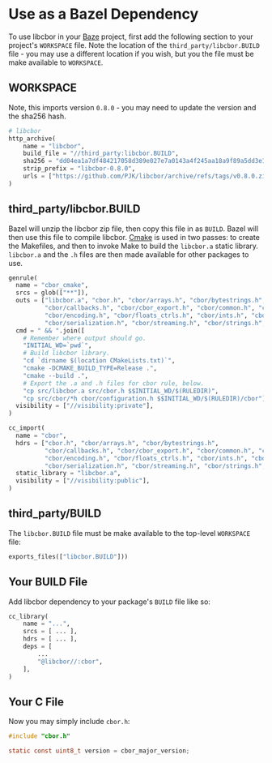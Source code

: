 # Use as a Bazel Dependency

To use libcbor in your
[Baze](https://bazel.build/)
project, first add the following section to your project's `WORKSPACE` file.
Note the location of the `third_party/libcbor.BUILD` file - you may use a
different location if you wish, but you the file must be make available to
`WORKSPACE`.

## WORKSPACE

Note, this imports version `0.8.0` - you may need to update the version and
the sha256 hash.

```python
# libcbor
http_archive(
    name = "libcbor",
    build_file = "//third_party:libcbor.BUILD",
    sha256 = "dd04ea1a7df484217058d389e027e7a0143a4f245aa18a9f89a5dd3e1a4fcc9a",
    strip_prefix = "libcbor-0.8.0",
    urls = ["https://github.com/PJK/libcbor/archive/refs/tags/v0.8.0.zip"],
)
```

## third_party/libcbor.BUILD

Bazel will unzip the libcbor zip file, then copy this file in as `BUILD`.
Bazel will then use this file to compile libcbor.
[Cmake](https://cmake.org/)
is used in two passes: to create the Makefiles, and then to invoke Make to build
the `libcbor.a` static library. `libcbor.a` and the `.h` files are then made
available for other packages to use.

```python
genrule(
  name = "cbor_cmake",
  srcs = glob(["**"]),
  outs = ["libcbor.a", "cbor.h", "cbor/arrays.h", "cbor/bytestrings.h",
          "cbor/callbacks.h", "cbor/cbor_export.h", "cbor/common.h", "cbor/configuration.h", "cbor/data.h",
          "cbor/encoding.h", "cbor/floats_ctrls.h", "cbor/ints.h", "cbor/maps.h",
          "cbor/serialization.h", "cbor/streaming.h", "cbor/strings.h", "cbor/tags.h"],
  cmd = " && ".join([
    # Remember where output should go.
    "INITIAL_WD=`pwd`",
    # Build libcbor library.
    "cd `dirname $(location CMakeLists.txt)`",
    "cmake -DCMAKE_BUILD_TYPE=Release .",
    "cmake --build .",
    # Export the .a and .h files for cbor rule, below.
    "cp src/libcbor.a src/cbor.h $$INITIAL_WD/$(RULEDIR)",
    "cp src/cbor/*h cbor/configuration.h $$INITIAL_WD/$(RULEDIR)/cbor"]),
  visibility = ["//visibility:private"],
)

cc_import(
  name = "cbor",
  hdrs = ["cbor.h", "cbor/arrays.h", "cbor/bytestrings.h",
          "cbor/callbacks.h", "cbor/cbor_export.h", "cbor/common.h", "cbor/configuration.h", "cbor/data.h",
          "cbor/encoding.h", "cbor/floats_ctrls.h", "cbor/ints.h", "cbor/maps.h",
          "cbor/serialization.h", "cbor/streaming.h", "cbor/strings.h", "cbor/tags.h"],
  static_library = "libcbor.a",
  visibility = ["//visibility:public"],
)
```

## third_party/BUILD

The `libcbor.BUILD` file must be make available to the top-level `WORKSPACE`
file:

```python
exports_files(["libcbor.BUILD"]))
```

## Your BUILD File

Add libcbor dependency to your package's `BUILD` file like so:

```python
cc_library(
    name = "...",
    srcs = [ ... ],
    hdrs = [ ... ],
    deps = [
        ...
        "@libcbor//:cbor",
    ],
)
```

## Your C File

Now you may simply include `cbor.h`:

```c
#include "cbor.h"

static const uint8_t version = cbor_major_version;
```
